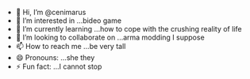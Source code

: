 - 👋 Hi, I’m @cenimarus
- 👀 I’m interested in ...bideo game
- 🌱 I’m currently learning ...how to cope with the crushing reality of life
- 💞️ I’m looking to collaborate on ...arma modding I suppose
- 📫 How to reach me ...be very tall
- 😄 Pronouns: ...she they
- ⚡ Fun fact: ...I cannot stop

<!---
cenimarus/cenimarus is a ✨ special ✨ repository because its `README.md` (this file) appears on your GitHub profile.
You can click the Preview link to take a look at your changes.
--->
